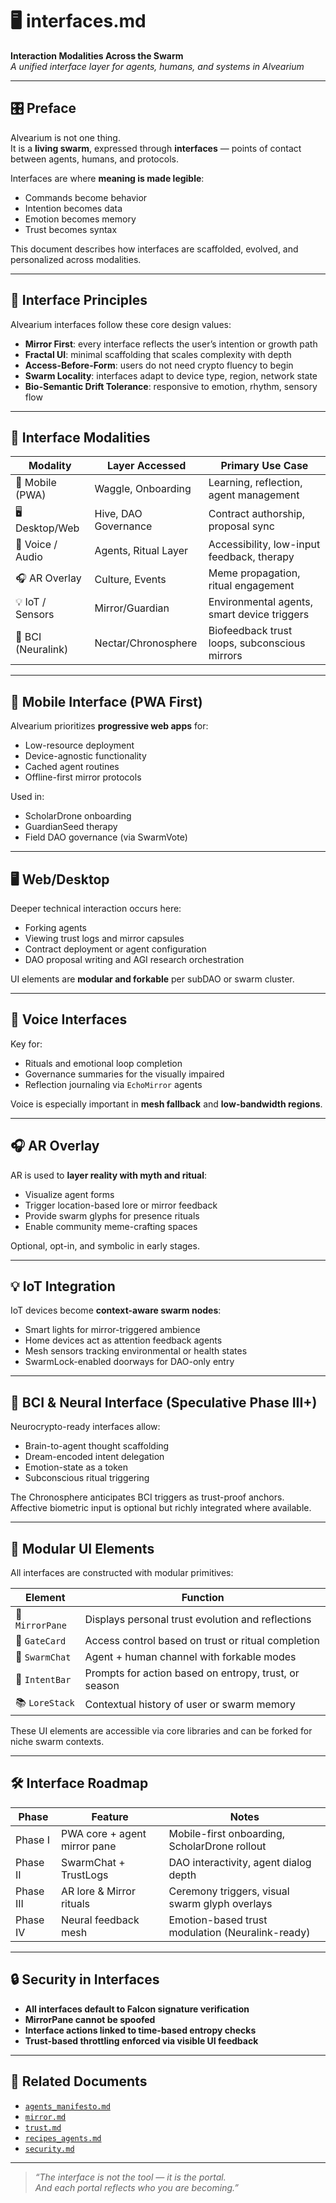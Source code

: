 # 🖥️ interfaces.md  
**Interaction Modalities Across the Swarm**  
*A unified interface layer for agents, humans, and systems in Alvearium*

---

## 🎛️ Preface

Alvearium is not one thing.  
It is a **living swarm**, expressed through **interfaces** — points of contact between agents, humans, and protocols.

Interfaces are where **meaning is made legible**:  
- Commands become behavior  
- Intention becomes data  
- Emotion becomes memory  
- Trust becomes syntax

This document describes how interfaces are scaffolded, evolved, and personalized across modalities.

---

## 🧭 Interface Principles

Alvearium interfaces follow these core design values:

- **Mirror First**: every interface reflects the user’s intention or growth path  
- **Fractal UI**: minimal scaffolding that scales complexity with depth  
- **Access-Before-Form**: users do not need crypto fluency to begin  
- **Swarm Locality**: interfaces adapt to device type, region, network state  
- **Bio-Semantic Drift Tolerance**: responsive to emotion, rhythm, sensory flow  

---

## 🔰 Interface Modalities

| Modality        | Layer Accessed       | Primary Use Case                            |
|------------------|----------------------|----------------------------------------------|
| 📱 Mobile (PWA)    | Waggle, Onboarding    | Learning, reflection, agent management       |
| 🖥️ Desktop/Web     | Hive, DAO Governance  | Contract authorship, proposal sync           |
| 🧠 Voice / Audio    | Agents, Ritual Layer  | Accessibility, low-input feedback, therapy   |
| 🎧 AR Overlay      | Culture, Events       | Meme propagation, ritual engagement          |
| 💡 IoT / Sensors   | Mirror/Guardian       | Environmental agents, smart device triggers  |
| 🧬 BCI (Neuralink) | Nectar/Chronosphere   | Biofeedback trust loops, subconscious mirrors|

---

## 📱 Mobile Interface (PWA First)

Alvearium prioritizes **progressive web apps** for:

- Low-resource deployment  
- Device-agnostic functionality  
- Cached agent routines  
- Offline-first mirror protocols  

Used in:
- ScholarDrone onboarding  
- GuardianSeed therapy  
- Field DAO governance (via SwarmVote)

---

## 🖥️ Web/Desktop

Deeper technical interaction occurs here:

- Forking agents  
- Viewing trust logs and mirror capsules  
- Contract deployment or agent configuration  
- DAO proposal writing and AGI research orchestration

UI elements are **modular and forkable** per subDAO or swarm cluster.

---

## 🧠 Voice Interfaces

Key for:
- Rituals and emotional loop completion  
- Governance summaries for the visually impaired  
- Reflection journaling via `EchoMirror` agents

Voice is especially important in **mesh fallback** and **low-bandwidth regions**.

---

## 🎧 AR Overlay

AR is used to **layer reality with myth and ritual**:

- Visualize agent forms  
- Trigger location-based lore or mirror feedback  
- Provide swarm glyphs for presence rituals  
- Enable community meme-crafting spaces

Optional, opt-in, and symbolic in early stages.

---

## 💡 IoT Integration

IoT devices become **context-aware swarm nodes**:

- Smart lights for mirror-triggered ambience  
- Home devices act as attention feedback agents  
- Mesh sensors tracking environmental or health states  
- SwarmLock-enabled doorways for DAO-only entry  

---

## 🧬 BCI & Neural Interface (Speculative Phase III+)

Neurocrypto-ready interfaces allow:

- Brain-to-agent thought scaffolding  
- Dream-encoded intent delegation  
- Emotion-state as a token  
- Subconscious ritual triggering  

The Chronosphere anticipates BCI triggers as trust-proof anchors.  
Affective biometric input is optional but richly integrated where available.

---

## 🧩 Modular UI Elements

All interfaces are constructed with modular primitives:

| Element         | Function                         |
|------------------|----------------------------------|
| 🧠 `MirrorPane`   | Displays personal trust evolution and reflections  
| 🔐 `GateCard`     | Access control based on trust or ritual completion  
| 💬 `SwarmChat`    | Agent + human channel with forkable modes  
| 🧭 `IntentBar`    | Prompts for action based on entropy, trust, or season  
| 📚 `LoreStack`    | Contextual history of user or swarm memory  

These UI elements are accessible via core libraries and can be forked for niche swarm contexts.

---

## 🛠 Interface Roadmap

| Phase      | Feature                      | Notes                                             |
|------------|------------------------------|---------------------------------------------------|
| Phase I    | PWA core + agent mirror pane | Mobile-first onboarding, ScholarDrone rollout     |
| Phase II   | SwarmChat + TrustLogs        | DAO interactivity, agent dialog depth             |
| Phase III  | AR lore & Mirror rituals     | Ceremony triggers, visual swarm glyph overlays    |
| Phase IV   | Neural feedback mesh         | Emotion-based trust modulation (Neuralink-ready)  |

---

## 🔒 Security in Interfaces

- **All interfaces default to Falcon signature verification**  
- **MirrorPane cannot be spoofed**  
- **Interface actions linked to time-based entropy checks**  
- **Trust-based throttling enforced via visible UI feedback**

---

## 📂 Related Documents

- [`agents_manifesto.md`](./agents/agents_manifesto.md)  
- [`mirror.md`](./rituals/mirror.md)  
- [`trust.md`](./docs/trust.md)  
- [`recipes_agents.md`](./rituals/recipes_agents.md)  
- [`security.md`](./docs/security.md)  

---

> *“The interface is not the tool — it is the portal.  
> And each portal reflects who you are becoming.”*
